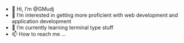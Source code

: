 - 👋 Hi, I’m @GMudj
- 👀 I’m interested in getting more proficient with web development and application development 
- 🌱 I’m currently learning terminal type stuff 
- 📫 How to reach me ...

<!---
GMudj/GMudj is a ✨ special ✨ repository because its `README.md` (this file) appears on your GitHub profile.
You can click the Preview link to take a look at your changes.
--->
